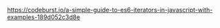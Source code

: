 <!--
 * @Author: tkiddo
 * @Date: 2021-02-19 10:02:29
 * @LastEditors: tkiddo
 * @LastEditTime: 2021-02-19 10:30:52
 * @Description:
-->

https://codeburst.io/a-simple-guide-to-es6-iterators-in-javascript-with-examples-189d052c3d8e
